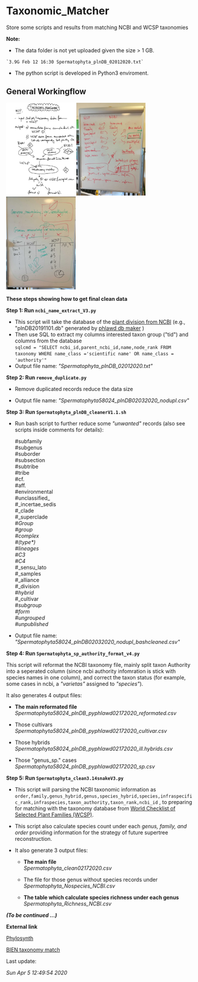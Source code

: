 # Taxonomic_Matcher

Store some scripts and results from matching NCBI and WCSP taxonomies  

**Note:**  

   + The data folder is not yet uploaded given the size > 1 GB.  
   
    `3.9G Feb 12 16:30 Spermatophyta_plnDB_02012020.txt`  
    
  + The python script is developed in Python3 enviroment.  

## General Workingflow

<img src="./imag/workingflow.png" alt="Match strategy0" height="250px" /><img src="./imag/IMG_20200129_123447.jpg" alt="Match strategy1" height="250px" /><img src="./imag/IMG_20200129_141009.jpg" alt="Match strategy2" height="250px" />  


**These steps showing how to get final clean data**

**Step 1: Run `ncbi_name_extract_V3.py`**  

  + This script will take the database of the [plant division from NCBI](https://www.ncbi.nlm.nih.gov/genbank/htgs/divisions/) (e.g., "plnDB20191101.db" generated by [phlawd db maker](https://github.com/blackrim/phlawd_db_maker) )    
  + Then use SQL to extract my columns interested taxon group ("tid") and columns from the database  
    `sqlcmd = "SELECT ncbi_id,parent_ncbi_id,name,node_rank FROM taxonomy WHERE name_class ='scientific name' OR name_class = 'authority'"`  
  + Output file name: _"Spermatophyta_plnDB_02012020.txt"_  
    
**Step 2: Run `remove_duplicate.py`**     

  + Remove duplicated records reduce the data size  
  
  + Output file name: _"Spermatophyta58024_plnDB02032020_nodupl.csv"_  
  
**Step 3: Run `Spermatophyta_plnDB_cleanerV1.1.sh`**   

  + Run bash script to further reduce some _"unwanted"_ records (also see scripts inside comments for details):  
  
    #subfamily  
    #subgenus  
    #suborder  
    #subsection  
    #subtribe  
    #tribe  
    #cf.  
    #aff.  
    #environmental  
    #unclassified_  
    #_incertae_sedis  
    #_clade  
    #_superclade  
    #_Group  
    #_group  
    #_complex  
    #_(type_*)  
    #_lineages  
    #C3_  
    #C4_  
    #_sensu_lato  
    #_samples  
    #_alliance  
    #_division  
    #_hybrid_  
    #_cultivar  
    #_subgroup  
    #_form  
    #ungrouped_  
    #unpublished_   
    
  + Output file name: _"Spermatophyta58024_plnDB02032020_nodupl_bashcleaned.csv"_  

**Step 4: Run `Spermatophyta_sp_authority_format_v4.py`**   

  This script will reformat the NCBI taxonomy file, mainly split taxon Authority into a seperated column (since ncbi authority infomration is stick with species names in one column), and correct the taxon status (for example, some cases in ncbi,  a _"varietas"_ assigned to  _"species"_).  
  
  It also generates 4 output files:  
  
  + **The main reformated file**  
    _Spermatophyta58024_plnDB_pyphlawd02172020_reformated.csv_  
    
  + Those cultivars  
    _Spermatophyta58024_plnDB_pyphlawd02172020_cultivar.csv_  
    
  + Those hybrids
    _Spermatophyta58024_plnDB_pyphlawd02172020_ill.hybrids.csv_  
    
  + Those "genus_sp." cases  
      _Spermatophyta58024_plnDB_pyphlawd02172020_sp.csv_
    
  
**Step 5: Run `Spermatophyta_clean3.14snakeV3.py`**   
 
  + This script will parsing the NCBI taxonomic information as `order,family,genus_hybrid,genus,species_hybrid,species,infraspecific_rank,infraspecies,taxon_authority,taxon_rank,ncbi_id` , to preparing for matching with the taxonomy database from [World Checklist of Selected Plant Families (WCSP)](https://wcsp.science.kew.org/home.do).  
  
  + This script also calculate species count under each _genus, family, and order_ providing information for the strategy of future supertree reconstruction.  
  
  + It also generate 3 output files:  
  
    - **The main file**  
      _Spermatophyta_clean02172020.csv_  
      
    - The file for those genus without species records under  
      _Spermatophyta_Nospecies_NCBI.csv_  
      
    - **The table which calculate species richness under each genus**  
      _Spermatophyta_Richness_NCBI.csv_  


**_(To be continued ...)_**  


**External link**

[Phylosynth](https://github.com/phylosynth)  

[BIEN taxonomy match](https://github.com/pebgroup/taxonomy_matcher)  




Last update:  

_Sun Apr  5 12:49:54 2020_  

